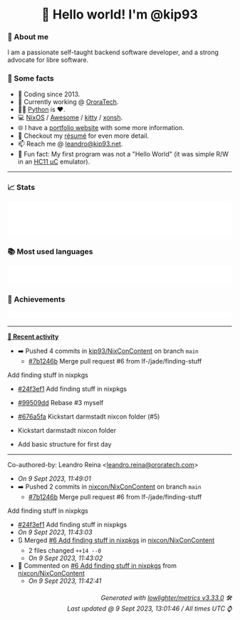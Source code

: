 <!-- README template, populated using this action:
     https://github.com/kip93/kip93/blob/main/.github/workflows/readme.yml. -->

<h1 align="center">👋 Hello world! I'm @kip93</h1> <!-- LOGIN => username -->

### 👤 About me

I am a passionate self-taught backend software developer, and a strong advocate for libre software.


### 💬 Some facts

* 📅 Coding since 2013.
* 💼 Currently working @ [OroraTech](https://ororatech.com/).
* 👨‍💻 [Python](https://github.com/search?q=user%3Akip93&l=python) is ❤️. <!-- LOGIN => username -->
* 💻 [NixOS](https://github.com/NixOS/) /
     [Awesome](https://github.com/awesomeWM/) /
     [kitty](https://github.com/kovidgoyal/kitty/) /
     [xonsh](https://github.com/xonsh/).
* 🌐 I have a [portfolio website](https://kip93.net/) with some more information.
* 📝 Checkout my [résumé](https://kip93.net/resume/) for even more detail.
* 📫 Reach me @ [leandro@kip93.net](mailto:leandro@kip93.net).
* 🎲 Fun fact: My first program was not a "Hello World" (it was simple R/W in an [HC11 µC](https://en.wikipedia.org/wiki/68HC11) emulator).


-----------------------------------------------------------------------------------------------------------------------


### 📈 Stats

![](./stats.svg)


### 📚 Most used languages <!-- by percentage, in decreasing order -->

![](./languages.svg)


### 🏅 Achievements

![](./achievements.svg)


-----------------------------------------------------------------------------------------------------------------------


**[📰 Recent activity](https://github.com/kip93)**
* ➡️ Pushed 4 commits in [kip93/NixConContent](https://github.com/kip93/NixConContent) on branch `main`
  * [#7b1246b](https://github.com/kip93/NixConContent/commit/7b1246b) Merge pull request #6 from lf-/jade/finding-stuff

Add finding stuff in nixpkgs
  * [#24f3ef1](https://github.com/kip93/NixConContent/commit/24f3ef1) Add finding stuff in nixpkgs
  * [#99509dd](https://github.com/kip93/NixConContent/commit/99509dd) Rebase #3 myself
  * [#676a5fa](https://github.com/kip93/NixConContent/commit/676a5fa) Kickstart darmstadt nixcon folder (#5)

* Kickstart darmstadt nixcon folder

* Add basic structure for first day

---------

Co-authored-by: Leandro Reina &lt;leandro.reina@ororatech.com&gt;
  * *On 9 Sept 2023, 11:49:01*
* ➡️ Pushed 2 commits in [nixcon/NixConContent](https://github.com/nixcon/NixConContent) on branch `main`
  * [#7b1246b](https://github.com/nixcon/NixConContent/commit/7b1246b) Merge pull request #6 from lf-/jade/finding-stuff

Add finding stuff in nixpkgs
  * [#24f3ef1](https://github.com/nixcon/NixConContent/commit/24f3ef1) Add finding stuff in nixpkgs
  * *On 9 Sept 2023, 11:43:03*
* 🔃 Merged [#6 Add finding stuff in nixpkgs](https://github.com/nixcon/NixConContent/pull/6) in [nixcon/NixConContent](https://github.com/nixcon/NixConContent)
  * 2 files changed `++14 --0`
  * *On 9 Sept 2023, 11:43:02*
* 💬 Commented on [#6 Add finding stuff in nixpkgs](https://github.com/nixcon/NixConContent/issues/6) from [nixcon/NixConContent](https://github.com/nixcon/NixConContent)
  * *On 9 Sept 2023, 11:42:41*
 <!-- Last activity -->


<h6 align="right"><em>
    Generated with <a href="https://github.com/lowlighter/metrics/tree/latest/">lowlighter/metrics v3.33.0</a> 🛠️<br> <!-- VERSION => MAJOR.minor.patch -->
    Last updated @ 9 Sept 2023, 13:01:46 / All times UTC ⌚ <!-- meta.generated => DD/MM/YYYY, hh:mm -->
</em></h6>
